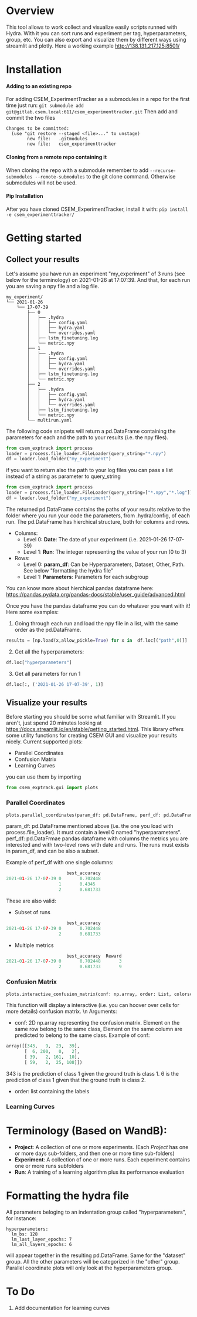 # Overview
This tool allows to work collect and visualize easily scripts runned with Hydra. With it you can sort runs and experiment per tag, hyperparameters, group, etc.
You can also export and visualize them by different ways using streamlit and plotly. 
Here a working example http://138.131.217.125:8501/

# Installation 

#### Adding to an existing repo
For adding CSEM_ExperimentTracker as a submodules in a repo for the first time just run:
`git submodule add git@gitlab.csem.local:611/csem_experimenttracker.git`
Then add and commit the two files 

```
Changes to be committed:
  (use "git restore --staged <file>..." to unstage)
        new file:   .gitmodules
        new file:   csem_experimenttracker
```

#### Cloning from a remote repo containing it
When cloning the repo with a submodule remember to add `--recurse-submodules --remote-submodules` to the git clone command. Otherwise submodules will not be used.

#### Pip Installation
After you have cloned CSEM_ExperimentTracker,  install it with:
`pip install -e csem_experimenttracker/`

# Getting started
## Collect your results
Let's assume you have run an experiment "my_experiment" of 3 runs (see below for the terminology) on 2021-01-26 at 17:07:39. And that, for each run you are saving a npy file and a log file. 

```
my_experiment/
└── 2021-01-26
    └── 17-07-39
        ├── 0
        │   ├── .hydra
        │   │   ├── config.yaml
        │   │   ├── hydra.yaml
        │   │   └── overrides.yaml
        │   ├── lstm_finetuning.log
        │   └── metric.npy
        ├── 1
        │   ├── .hydra
        │   │   ├── config.yaml
        │   │   ├── hydra.yaml
        │   │   └── overrides.yaml
        │   ├── lstm_finetuning.log
        │   └── metric.npy
        ├── 2
        │   ├── .hydra
        │   │   ├── config.yaml
        │   │   ├── hydra.yaml
        │   │   └── overrides.yaml
        │   ├── lstm_finetuning.log
        │   └── metric.npy
        └── multirun.yaml
```

The following code snippets will return a pd.DataFrame containing the parameters for each and the path to your results (i.e. the npy files).

```python
from csem_exptrack import process
loader = process.file_loader.FileLoader(query_string="*.npy")
df = loader.load_folder("my_experiment")
```

if you want to return also the path to your log files you can pass a list instead of a string as parameter to query_string 

```python
from csem_exptrack import process
loader = process.file_loader.FileLoader(query_string=["*.npy","*.log"])
df = loader.load_folder("my_experiment")
```

The returned pd.DataFrame contains the paths of your results relative to the folder where you run your code the parameters, from .hydra/config, of each run.
The pd.DataFrame has hierchical structure, both for columns and rows.
- Columns:
  - Level 0: **Date**: The date of your experiment (i.e. 2021-01-26 17-07-39)
  - Level 1: **Run**: The integer representing the value of your run (0 to 3)
- Rows:
  - Level 0: **param_df**: Can be Hyperparameters, Dataset, Other, Path. See below "formatting the hydra file"
  - Level 1: **Parameters**: Parameters for each subgroup

You can know more about hierchical pandas dataframe here: 
https://pandas.pydata.org/pandas-docs/stable/user_guide/advanced.html

Once you have the pandas dataframe you can do whataver you want with it! Here some examples:
1. Going through each run and load the npy file in a list, with the same order as the pd.DataFrame.
```python
results = [np.load(x,allow_pickle=True) for x in  df.loc[("path",0)]]
```

2. Get all the hyperparameters:
```python
df.loc["hyperparameters"]
```

3. Get all parameters for run 1
```python
df.loc[:, ('2021-01-26 17-07-39', 1)]
```

## Visualize your results
Before starting you should be some what familiar with Streamlit. If you aren't, just spend 20 minutes looking at https://docs.streamlit.io/en/stable/getting_started.html.
This library offers some utility functions for creating CSEM GUI and visualize your results nicely.
Current supported plots:
* Parallel Coordinates 
* Confusion Matrix
* Learning Curves

you can use them by importing 
```python
from csem_exptrack.gui import plots
```

### Parallel Coordinates
```python
plots.parallel_coordinates(param_df: pd.DataFrame, perf_df: pd.DataFrame) --> None 
```
param_df: pd.DataFrame mentioned above (i.e. the one you load with process.file_loader).  It must contain a level 0 named "hyperparameters".
perf_df: pd.DataFrmae pandas dataframe with columns the metrics you are interested and with two-level rows with date and runs. The runs must exists in param_df, and can be also a subset. 

Example of perf_df with one single columns:
```python
                       best_accuracy
2021-01-26 17-07-39 0       0.702448
                    1       0.4345
                    2       0.681733
```

These are also valid:
- Subset of runs
```python
                       best_accuracy
2021-01-26 17-07-39 0       0.702448
                    2       0.681733
```
- Multiple metrics 
```python
                       best_accuracy  Reward
2021-01-26 17-07-39 0       0.702448       3
                    2       0.681733       9
```


### Confusion Matrix 
```python
plots.interactive_confusion_matrix(conf: np.array, order: List, colorscale="electric"): --> None
```
This function will display a interactive (i.e. you can hoover over cells for more details) confusion matrix. \n
Arguments:
* conf: 2D np.array representing the confusion matrix. Element on the same row belong to the same class, Element on the same column are predicted to belong to the same class.
Example of conf:
```python
array([[343,   9,  23,  39],
       [  6, 200,   0,   2],
       [ 39,   2, 161,  10],
       [ 59,   2,  25, 108]])
```
343 is the prediction of class 1 given the ground truth is class 1. 6 is the prediction of class 1 given that the ground truth is class 2.

* order: list containing the labels


### Learning Curves


# Terminology (Based on WandB):

- **Project**: A collection of one or more experiments. (Each _Project_ has one or more days sub-folders, and then one or more time sub-folders) 
- **Experiment**: A collection of one or more runs. Each experiment contains one or more runs subfolders 
- **Run**: A training of a learning algorithm plus its performance evaluation 

# Formatting the hydra file
All parameters beloging to an indentation group called "hyperparameters", for instance:
```
hyperparameters:
  lm_bs: 128 
  lm_last_layer_epochs: 7
  lm_all_layers_epochs: 6
```
will appear together in the resulting pd.DataFrame. Same for the "dataset" group.
All the other parameters will be categorized in the "other" group.
Parallel coordinate plots will only look at the hyperparameters group. 

# To Do 
1) Add documentation for learning curves
